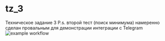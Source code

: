 # tz_3
Техническое задание 3
P.s. второй тест (поиск минимума) намеренно сделан провальным для демонстрации интеграции с Telegram  
![example workflow](https://github.com/ancheus17/TZ__3/actions/workflows/main.yml/badge.svg)
